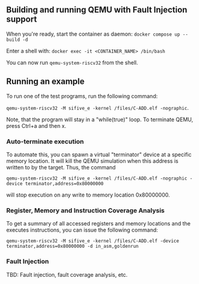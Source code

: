 ## Building and running QEMU with Fault Injection support

When you're ready, start the container as daemon:
`docker compose up --build -d`

Enter a shell with:
`docker exec -it <CONTAINER_NAME> /bin/bash`

You can now run `qemu-system-riscv32` from the shell.

## Running an example

To run one of the test programs, run the following command:

`qemu-system-riscv32 -M sifive_e -kernel /files/C-ADD.elf -nographic`.

Note, that the program will stay in a "while(true)" loop. To terminate QEMU, press Ctrl+a and then x.

### Auto-terminate execution

To automate this, you can spawn a virtual "terminator" device at a specific memory location. It will kill the QEMU simulation when this address is written to by the target. Thus, the command

`qemu-system-riscv32 -M sifive_e -kernel /files/C-ADD.elf -nographic -device terminator,address=0x80000000`

will stop execution on any write to memory location 0x80000000.

### Register, Memory and Instruction Coverage Analysis

To get a summary of all accessed registers and memory locations and the executes instructions, you can issue the following command:

`qemu-system-riscv32 -M sifive_e -kernel /files/C-ADD.elf -device terminator,address=0x80000000 -d in_asm,goldenrun`

### Fault Injection

TBD: Fault injection, fault coverage analysis, etc.